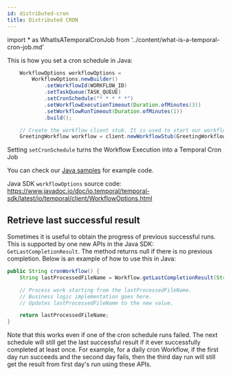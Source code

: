```yaml
---
id: distributed-cron
title: Distributed CRON
---
```


<!-- prettier-ignore -->
import * as WhatIsATemporalCronJob from '../content/what-is-a-temporal-cron-job.md'

This is how you set a cron schedule in Java:

```java
    WorkflowOptions workflowOptions =
        WorkflowOptions.newBuilder()
            .setWorkflowId(WORKFLOW_ID)
            .setTaskQueue(TASK_QUEUE)
            .setCronSchedule("* * * * *")
            .setWorkflowExecutionTimeout(Duration.ofMinutes(3))
            .setWorkflowRunTimeout(Duration.ofMinutes(1))
            .build();

    // Create the workflow client stub. It is used to start our workflow execution.
    GreetingWorkflow workflow = client.newWorkflowStub(GreetingWorkflow.class, workflowOptions);
```

Setting `setCronSchedule` turns the Workflow Execution into a <preview page={WhatIsATemporalCronJob}>Temporal Cron Job</preview>

You can check our [Java samples](https://github.com/temporalio/samples-java/blob/master/src/main/java/io/temporal/samples/hello/HelloCron.java) for example code.

Java SDK `workflowOptions` source code: https://www.javadoc.io/doc/io.temporal/temporal-sdk/latest/io/temporal/client/WorkflowOptions.html

## Retrieve last successful result

Sometimes it is useful to obtain the progress of previous successful runs.
This is supported by one new APIs in the Java SDK:
`GetLastCompletionResult`. The method returns null if there is no previous completion. Below is an example of how
to use this in Java:

```java
public String cronWorkflow() {
    String lastProcessedFileName = Workflow.getLastCompletionResult(String.class);

    // Process work starting from the lastProcessedFileName.
    // Business logic implementation goes here.
    // Updates lastProcessedFileName to the new value.

    return lastProcessedFileName;
}
```

Note that this works even if one of the cron schedule runs failed. The
next schedule will still get the last successful result if it ever successfully
completed at least once. For example, for a daily cron Workflow, if the first day
run succeeds and the second day fails, then the third day run will still get
the result from first day's run using these APIs.
